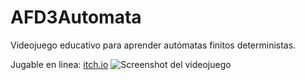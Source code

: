 # AFD3Automata
Videojuego educativo para aprender autómatas finitos deterministas.

Jugable en linea: [itch.io](https://komparker.itch.io/afd-automata)
![Screenshot del videojuego](https://img.itch.zone/aW1hZ2UvMjY3NDEwMC8xNTk1MDIxOS5qcGc=/original/gTilBH.jpg)
